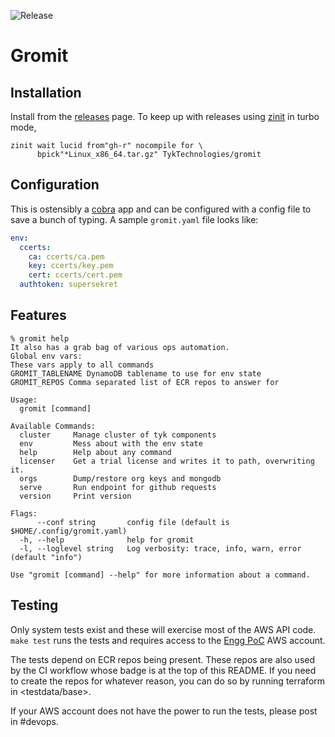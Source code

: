 ![Release](https://github.com/TykTechnologies/gromit/workflows/Release/badge.svg?branch=master)

# Gromit

## Installation
Install from the [releases]() page. To keep up with releases using [zinit](https://github.com/zdharma/zinit) in turbo mode, 

``` shell
zinit wait lucid from"gh-r" nocompile for \
      bpick"*Linux_x86_64.tar.gz" TykTechnologies/gromit
```
## Configuration
This is ostensibly a [cobra](https://github.com/spf13/cobra "cobra cli") app and can be configured with a config file to save a bunch of typing. A sample `gromit.yaml` file looks like:

``` yaml
env:
  ccerts:
    ca: ccerts/ca.pem
    key: ccerts/key.pem
    cert: ccerts/cert.pem
  authtoken: supersekret

```
## Features
``` shellsession
% gromit help
It also has a grab bag of various ops automation.
Global env vars:
These vars apply to all commands
GROMIT_TABLENAME DynamoDB tablename to use for env state
GROMIT_REPOS Comma separated list of ECR repos to answer for

Usage:
  gromit [command]

Available Commands:
  cluster     Manage cluster of tyk components
  env         Mess about with the env state
  help        Help about any command
  licenser    Get a trial license and writes it to path, overwriting it.
  orgs        Dump/restore org keys and mongodb
  serve       Run endpoint for github requests
  version     Print version

Flags:
      --conf string       config file (default is $HOME/.config/gromit.yaml)
  -h, --help              help for gromit
  -l, --loglevel string   Log verbosity: trace, info, warn, error (default "info")

Use "gromit [command] --help" for more information about a command.
```

## Testing
Only system tests exist and these will exercise most of the AWS API code. `make test` runs the tests and requires access to the [Engg PoC](https://046805072452/signing/aws/amazon.com/console/) AWS account.

The tests depend on ECR repos being present. These repos are also used by the CI workflow whose badge is at the top of this README. If you need to create the repos for whatever reason, you can do so by running terraform in <testdata/base>. 

If your AWS account does not have the power to run the tests, please post in #devops.
